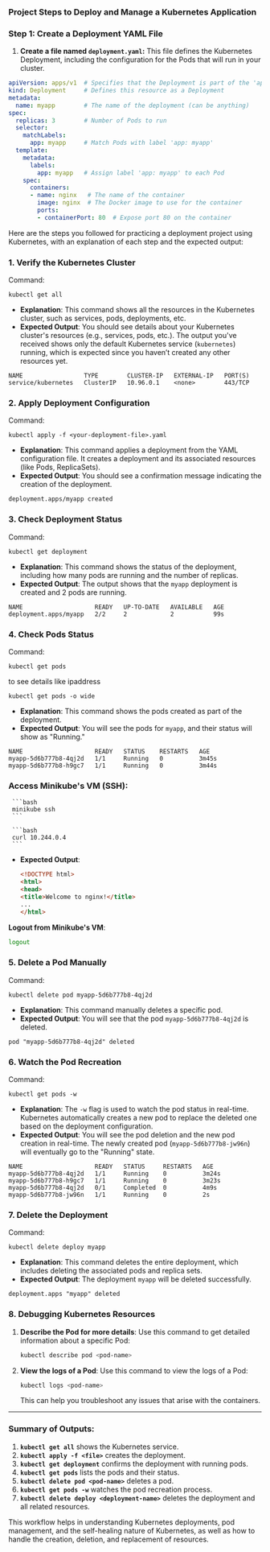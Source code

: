### Project Steps to Deploy and Manage a Kubernetes Application 

### **Step 1: Create a Deployment YAML File**
1. **Create a file named `deployment.yaml`:**
   This file defines the Kubernetes Deployment, including the configuration for the Pods that will run in your cluster.

```yaml
apiVersion: apps/v1  # Specifies that the Deployment is part of the 'apps' API group
kind: Deployment     # Defines this resource as a Deployment
metadata:
  name: myapp        # The name of the deployment (can be anything)
spec:
  replicas: 3        # Number of Pods to run
  selector:
    matchLabels:
      app: myapp     # Match Pods with label 'app: myapp'
  template:
    metadata:
      labels:
        app: myapp   # Assign label 'app: myapp' to each Pod
    spec:
      containers:
      - name: nginx   # The name of the container
        image: nginx  # The Docker image to use for the container
        ports:
        - containerPort: 80  # Expose port 80 on the container
```

Here are the steps you followed for practicing a deployment project using Kubernetes, with an explanation of each step and the expected output:

### 1. **Verify the Kubernetes Cluster**
   Command:
   ```
   kubectl get all
   ```
   - **Explanation**: This command shows all the resources in the Kubernetes cluster, such as services, pods, deployments, etc.
   - **Expected Output**: You should see details about your Kubernetes cluster's resources (e.g., services, pods, etc.). The output you've received shows only the default Kubernetes service (`kubernetes`) running, which is expected since you haven’t created any other resources yet.

   ```
   NAME                 TYPE        CLUSTER-IP   EXTERNAL-IP   PORT(S)
   service/kubernetes   ClusterIP   10.96.0.1    <none>        443/TCP
   ```

### 2. **Apply Deployment Configuration**
   Command:
   ```
   kubectl apply -f <your-deployment-file>.yaml
   ```
   - **Explanation**: This command applies a deployment from the YAML configuration file. It creates a deployment and its associated resources (like Pods, ReplicaSets).
   - **Expected Output**: You should see a confirmation message indicating the creation of the deployment.
   ```
   deployment.apps/myapp created
   ```

### 3. **Check Deployment Status**
   Command:
   ```
   kubectl get deployment
   ```
   - **Explanation**: This command shows the status of the deployment, including how many pods are running and the number of replicas.
   - **Expected Output**: The output shows that the `myapp` deployment is created and 2 pods are running.
   ```
   NAME                    READY   UP-TO-DATE   AVAILABLE   AGE       
   deployment.apps/myapp   2/2     2            2           99s       
   ```

### 4. **Check Pods Status**
   Command:
   ```
   kubectl get pods
   ```
   to see details like ipaddress
   ```
   kubectl get pods -o wide
   ```
   - **Explanation**: This command shows the pods created as part of the deployment.
   - **Expected Output**: You will see the pods for `myapp`, and their status will show as "Running."
   ```
   NAME                    READY   STATUS    RESTARTS   AGE
   myapp-5d6b777b8-4qj2d   1/1     Running   0          3m45s
   myapp-5d6b777b8-h9gc7   1/1     Running   0          3m44s
   ```

### **Access Minikube's VM (SSH)**:
   
     ```bash
     minikube ssh
     ```
     
     ```bash
     curl 10.244.0.4
     ```
   - **Expected Output**:
     ```html
     <!DOCTYPE html>
     <html>
     <head>
     <title>Welcome to nginx!</title>
     ...
     </html>
     ```

 **Logout from Minikube's VM**:
   ```bash
   logout
   ```
### 5. **Delete a Pod Manually**
   Command:
   ```
   kubectl delete pod myapp-5d6b777b8-4qj2d
   ```
   - **Explanation**: This command manually deletes a specific pod.
   - **Expected Output**: You will see that the pod `myapp-5d6b777b8-4qj2d` is deleted.
   ```
   pod "myapp-5d6b777b8-4qj2d" deleted
   ```

### 6. **Watch the Pod Recreation**
   Command:
   ```
   kubectl get pods -w
   ```
   - **Explanation**: The `-w` flag is used to watch the pod status in real-time. Kubernetes automatically creates a new pod to replace the deleted one based on the deployment configuration.
   - **Expected Output**: You will see the pod deletion and the new pod creation in real-time. The newly created pod (`myapp-5d6b777b8-jw96n`) will eventually go to the "Running" state.
   ```
   NAME                    READY   STATUS     RESTARTS   AGE
   myapp-5d6b777b8-4qj2d   1/1     Running    0          3m24s
   myapp-5d6b777b8-h9gc7   1/1     Running    0          3m23s
   myapp-5d6b777b8-4qj2d   0/1     Completed  0          4m9s
   myapp-5d6b777b8-jw96n   1/1     Running    0          2s
   ```

### 7. **Delete the Deployment**
   Command:
   ```
   kubectl delete deploy myapp
   ```
   - **Explanation**: This command deletes the entire deployment, which includes deleting the associated pods and replica sets.
   - **Expected Output**: The deployment `myapp` will be deleted successfully.
   ```
   deployment.apps "myapp" deleted
   ```

### 8. **Debugging Kubernetes Resources**
1. **Describe the Pod for more details**:
   Use this command to get detailed information about a specific Pod:
   ```bash
   kubectl describe pod <pod-name>
   ```

2. **View the logs of a Pod**:
   Use this command to view the logs of a Pod:
   ```bash
   kubectl logs <pod-name>
   ```

   This can help you troubleshoot any issues that arise with the containers.

---


### Summary of Outputs:
1. **`kubectl get all`** shows the Kubernetes service.
2. **`kubectl apply -f <file>`** creates the deployment.
3. **`kubectl get deployment`** confirms the deployment with running pods.
4. **`kubectl get pods`** lists the pods and their status.
5. **`kubectl delete pod <pod-name>`** deletes a pod.
6. **`kubectl get pods -w`** watches the pod recreation process.
7. **`kubectl delete deploy <deployment-name>`** deletes the deployment and all related resources.

This workflow helps in understanding Kubernetes deployments, pod management, and the self-healing nature of Kubernetes, as well as how to handle the creation, deletion, and replacement of resources.
